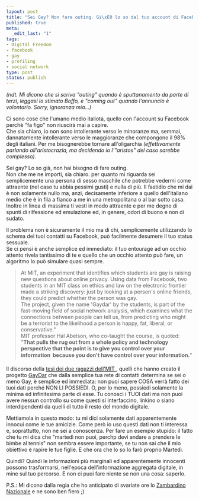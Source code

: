 ```yaml
--- 
layout: post
title: "Sei Gay? Non fare outing. Gi\xE0 lo so dal tuo account di Facebook."
published: true
meta: 
  _edit_last: "1"
tags: 
- Digital Freedom
- facebook
- gay
- profiling
- social network
type: post
status: publish
---
```

*(ndt. Mi dicono che si scriva "outing" quando è sputtanamento da parte di terzi, leggasi lo stimato Boffo, e "coming out" quando l'annuncio è volontario. Sorry, ignoranza mia...)*

Ci sono cose che l'umano medio italiota, quello con l'account su Facebook perchè "fa figo" non riuscirà mai a capire.  
Che sia chiaro, io non sono intollerante verso le minoranze ma, semmai, dannatamente intollerante verso le maggioranze che compongono il 98% degli italiani. Per me bisognerebbe tornare all'oligarchia *(effettivamente parlando all'aristocrazia, ma decidendo io l'"aristos" del caso sarebbe complesso)*.  
  
Sei gay? Lo so già, non hai bisogno di fare outing.  
Non che me ne importi, sia chiaro. per quanto mi riguarda sei semplicemente una persona di sesso maschile che potrebbe vedermi come attraente (nel caso tu abbia pessimi gusti) e nulla di più. Il fastidio che mi dai è non solamente nullo ma, anzi, decisamente inferiore a quello dell'italiano medio che è in fila a fianco a me in una metropolitana o al bar sotto casa. Inoltre in linea di massima ti vesti in modo attraente e per me degno di spunti di rilfessione ed emulazione ed, in genere, odori di buono e non di sudato.  
  
Il problema non è sicuramente il mio ma di chi, semplicemente utilizzando lo schema dei tuoi contatti su Facebook, può facilmente desumere il tuo status sessuale.  
Se ci pensi è anche semplice ed immediato: il tuo entourage ad un occhio attento rivela tantissimo di te e quello che un occhio attento può fare, un algoritmo lo può simulare quasi sempre.  
  
> At MIT, an experiment that identifies which students are gay is raising new questions about online privacy. Using data from Facebook, two students in an MIT class on ethics and law on the electronic frontier made a striking discovery: just by looking at a person's online friends, they could predict whether the person was gay.  
> The project, given the name 'Gaydar' by the students, is part of the fast-moving field of social network analysis, which examines what the connections between people can tell us, from predicting who might be a terrorist to the likelihood a person is happy, fat, liberal, or conservative."  
> MIT professor Hal Abelson, who co-taught the course, is quoted: "**That pulls the rug out from a whole policy and technology perspective that the point is to give you control over your information  because you don't have control over your information.**"  
  
Il discorso della [tesi dei due ragazzi dell'MIT ][1], quelli che hanno creato il progetto [GayDar][1] che dalla semplice tua rete di contatti determina se sei o meno Gay, è semplice ed immediata: non puoi sapere COSA verrà fatto dei tuoi dati perché NON LI POSSIEDI. O, per lo meno, possiedi solamente la minima ed infinitesima parte di esse. Tu conosci i TUOI dati ma non puoi avere nessun controllo su come questi si interfaccino, linkino o siano interdipendenti da quelli di tutto il resto del mondo digitale.  
  
Mettiamola in questo modo: tu mi dici solamente dati apparentemente innocui come le tue amicizie. Come però io uso questi dati non ti interessa e, soprattutto, non ne sei a conoscenza.  Per fare un esempio stupido: il fatto che tu mi dica che "martedì non puoi, perchp devi andare a prendere le bimbe al tennis" non sembra essere importante, se tu non sai che il mio obiettivo è rapire le tue figlie. E che ora che lo so lo farò proprio Martedì.  
  
Quindi? Quindi le informazioni più marginali ed apparentemente innocenti possono trasformarsi, nell'epoca dell'informazione aggregata digitale, in mine sul tuo percorso. E non ci puoi fare niente se non una cosa: saperlo.  
  
P.S.: Mi dicono dalla regia che ho anticipato di svariate ore lo [Zambardino Nazionale](http://zambardino.blogautore.repubblica.it/2009/09/21/al-mit-hanno-inventato-il-gaydar-ma-forse-e-un-incubo/) e ne sono ben fiero ;)  

[1]: http://www.boston.com/bostonglobe/ideas/articles/2009/09/20/project_gaydar_an_mit_experiment_raises_new_questions_about_online_privacy/?page=full 
